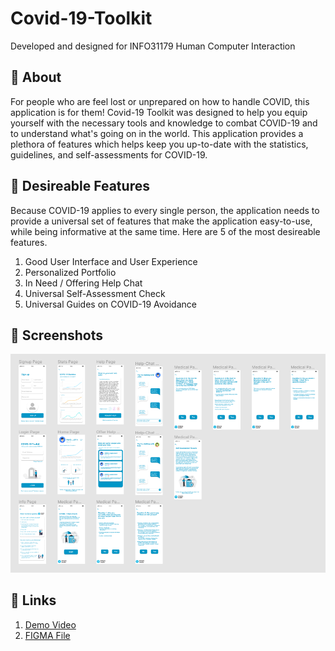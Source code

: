 # Covid-19-Toolkit
Developed and designed for INFO31179 Human Computer Interaction


## 🦠 About
For people who are feel lost or unprepared on how to handle COVID, this application is for them! Covid-19 Toolkit was designed to help you equip yourself with the necessary tools and knowledge to combat COVID-19 and to understand what's going on in the world. This application provides a plethora of features which helps keep you up-to-date with the statistics, guidelines, and self-assessments for COVID-19.


## 🦠 Desireable Features
Because COVID-19 applies to every single person, the application needs to provide a universal set of features that make the application easy-to-use, while being informative at the same time. Here are 5 of the most desireable features.
  1. Good User Interface and User Experience
  2. Personalized Portfolio
  3. In Need / Offering Help Chat
  4. Universal Self-Assessment Check
  5. Universal Guides on COVID-19 Avoidance


## 🦠 Screenshots
![Design Mockup](./preview.png)

## 🦠 Links
  1.  [Demo Video](https://youtu.be/9FVYHLEJWAE)
  2.  [FIGMA File](https://www.figma.com/file/M3V8dLsJ2wuEWHw4PhFRaW/Covid-19_Toolkit_A2)
